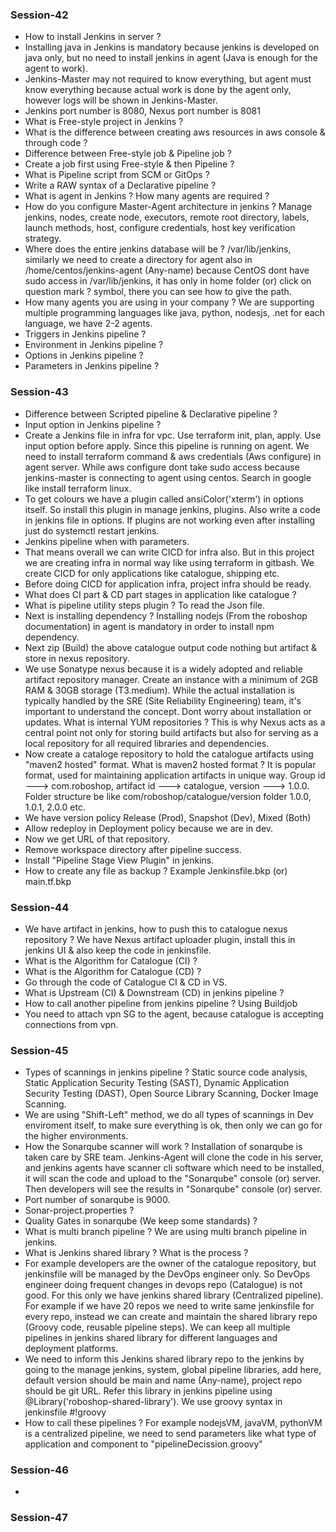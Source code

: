### Session-42
- How to install Jenkins in server ?
- Installing java in Jenkins is mandatory because jenkins is developed on java only, but no need to install
  jenkins in agent (Java is enough for the agent to work).
- Jenkins-Master may not required to know everything, but agent must know everything because actual work is
  done by the agent only, however logs will be shown in Jenkins-Master.
- Jenkins port number is 8080, Nexus port number is 8081
- What is Free-style project in Jenkins ?
- What is the difference between creating aws resources in aws console & through code ?
- Difference between Free-style job & Pipeline job ?
- Create a job first using Free-style & then Pipeline ?
- What is Pipeline script from SCM or GitOps ? 
- Write a RAW syntax of a Declarative pipeline ?
- What is agent in Jenkins ? How many agents are required ?
- How do you configure Master-Agent architecture in jenkins ? Manage jenkins, nodes, create node, executors,
  remote root directory, labels, launch methods, host, configure credentials, host key verification strategy. 
- Where does the entire jenkins database will be ? /var/lib/jenkins, similarly we need to create a directory
  for agent also in /home/centos/jenkins-agent (Any-name) because CentOS dont have sudo access in
  /var/lib/jenkins, it has only in home folder (or) click on question mark ? symbol, there you can see how to
  give the path.
- How many agents you are using in your company ? We are supporting multiple programming languages like java,
  python, nodesjs, .net for each language, we have 2-2 agents.
- Triggers in Jenkins pipeline ?
- Environment in Jenkins pipeline ?
- Options in Jenkins pipeline ?
- Parameters in Jenkins pipeline ?

### Session-43
- Difference between Scripted pipeline & Declarative pipeline ?
- Input option in Jenkins pipeline ?
- Create a Jenkins file in infra for vpc. Use terraform init, plan, apply. Use input option before apply.
  Since this pipeline is running on agent. We need to install terraform command & aws credentials (Aws
  configure) in agent server. While aws configure dont take sudo access because jenkins-master is connecting
  to agent using centos. Search in google like install terraform linux.
- To get colours we have a plugin called ansiColor('xterm') in options itself. So install this plugin in
  manage jenkins, plugins. Also write a code in jenkins file in options. If plugins are not working even after
  installing just do systemctl restart jenkins.
- Jenkins pipeline when with parameters.
- That means overall we can write CICD for infra also. But in this project we are creating infra in normal way
  like using terraform in gitbash. We create CICD for only applications like catalogue, shipping etc.
- Before doing CICD for application infra, project infra should be ready.
- What does CI part & CD part stages in application like catalogue ?
- What is pipeline utility steps plugin ? To read the Json file.
- Next is installing dependency ? Installing nodejs (From the roboshop documentation) in agent is mandatory
  in order to install npm dependency.
- Next zip (Build) the above catalogue output code nothing but artifact & store in nexus repository.
- We use Sonatype nexus because it is a widely adopted and reliable artifact repository manager. Create an
  instance with a minimum of 2GB RAM & 30GB storage (T3.medium). While the actual installation is typically
  handled by the SRE (Site Reliability Engineering) team, it's important to understand the concept. Dont worry
  about installation or updates. What is internal YUM repositories ? This is why Nexus acts as a central point
  not only for storing build artifacts but also for serving as a local repository for all required libraries
  and dependencies.
- Now create a cataloge repository to hold the catalogue artifacts using "maven2 hosted" format. What is
  maven2 hosted format ? It is popular format, used for maintaining application artifacts in unique way. Group
  id ---> com.roboshop, artifact id ---> catalogue, version ---> 1.0.0. Folder structure be like
  com/roboshop/catalogue/version folder 1.0.0, 1.0.1, 2.0.0 etc.
- We have version policy Release (Prod), Snapshot (Dev), Mixed (Both)
- Allow redeploy in Deployment policy because we are in dev.
- Now we get URL of that repository.
- Remove workspace directory after pipeline success.
- Install "Pipeline Stage View Plugin" in jenkins.
- How to create any file as backup ? Example Jenkinsfile.bkp (or) main.tf.bkp

### Session-44
- We have artifact in jenkins, how to push this to catalogue nexus repository ? We have Nexus artifact
  uploader plugin, install this in jenkins UI & also keep the code in jenkinsfile.
- What is the Algorithm for Catalogue (CI) ?
- What is the Algorithm for Catalogue (CD) ?
- Go through the code of Catalogue CI & CD in VS.
- What is Upstream (CI) & Downstream (CD) in jenkins pipeline ?
- How to call another pipeline from jenkins pipeline ? Using Buildjob
- You need to attach vpn SG to the agent, because catalogue is accepting connections from vpn.

### Session-45
- Types of scannings in jenkins pipeline ? Static source code analysis, Static Application Security Testing
  (SAST), Dynamic Application Security Testing (DAST), Open Source Library Scanning, Docker Image Scanning.
- We are using "Shift-Left" method, we do all types of scannings in Dev enviroment itself, to make sure
  everything is ok, then only we can go for the higher environments.
- How the Sonarqube scanner will work ? Installation of sonarqube is taken care by SRE team. Jenkins-Agent
  will clone the code in his server, and jenkins agents have scanner cli software which need to be installed,
  it will scan the code and upload to the "Sonarqube" console (or) server. Then developers will see the
  results in "Sonarqube" console (or) server.
- Port number of sonarqube is 9000.
- Sonar-project.properties ?
- Quality Gates in sonarqube (We keep some standards) ?
- What is multi branch pipeline ? We are using multi branch pipeline in jenkins.
- What is Jenkins shared library ? What is the process ?
- For example developers are the owner of the catalogue repository, but jenkinsfile will be managed by the
  DevOps engineer only. So DevOps engineer doing frequent changes in devops repo (Catalogue) is not good. For
  this only we have jenkins shared library (Centralized pipeline). For example if we have 20 repos we need to
  write same jenkinsfile for every repo, instead we can create and maintain the shared library repo (Groovy
  code, reusable pipeline steps). We can keep all multiple pipelines in jenkins shared library for different
  languages and deployment platforms.
- We need to inform this Jenkins shared library repo to the jenkins by going to the manage jenkins, system,
  global pipeline libraries, add here, default version should be main and name (Any-name), project repo should
  be git URL. Refer this library in jenkins pipeline using @Library('roboshop-shared-library'). We use groovy
  syntax in jenkinsfile #!groovy
- How to call these pipelines ? For example nodejsVM, javaVM, pythonVM is a centralized pipeline, we need to
  send parameters like what type of application and component to "pipelineDecission.groovy"

### Session-46
- 
### Session-47
